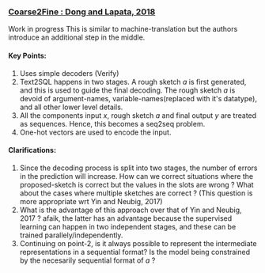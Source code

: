 ### [Coarse2Fine : Dong and Lapata, 2018](https://arxiv.org/pdf/1805.04793.pdf)
Work in progress
This is similar to machine-translation but the authors introduce an additional step in the middle.

#### Key Points:
1. Uses simple decoders (Verify)
2. Text2SQL happens in two stages. A rough sketch *a* is first generated, and this is used to guide the final decoding. The rough sketch *a* is devoid of argument-names, variable-names(replaced with it's datatype), and all other lower level details.
3. All the components input *x*, rough sketch *a* and final output *y* are treated as sequences. Hence, this becomes a seq2seq problem.
4. One-hot vectors are used to encode the input.



#### Clarifications:
1. Since the decoding process is split into two stages, the number of errors in the prediction will increase. How can we correct situations where the proposed-sketch is correct but the values in the slots are wrong ? What about the cases where multiple sketches are correct ? (This question is more appropriate wrt Yin and Neubig, 2017)
2. What is the advantage of this approach over that of Yin and Neubig, 2017 ? afaik, the latter has an advantage because the supervised learning can happen in two independent stages, and these can be trained parallely/independently.
3. Continuing on point-2, is it always possible to represent the intermediate representations in a sequential format? Is the model being constrained by the necesarily sequential format of *a* ? 
